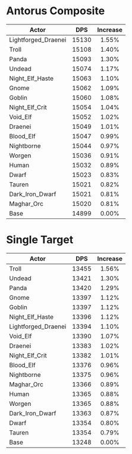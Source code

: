 # Antorus Composite
| Actor | DPS | Increase |
|---|:---:|:---:|
|Lightforged_Draenei|15130|1.55%|
|Troll|15108|1.40%|
|Panda|15093|1.30%|
|Undead|15074|1.17%|
|Night_Elf_Haste|15063|1.10%|
|Gnome|15062|1.09%|
|Goblin|15060|1.08%|
|Night_Elf_Crit|15054|1.04%|
|Void_Elf|15052|1.02%|
|Draenei|15049|1.01%|
|Blood_Elf|15047|0.99%|
|Nightborne|15044|0.97%|
|Worgen|15036|0.91%|
|Human|15032|0.89%|
|Dwarf|15023|0.83%|
|Tauren|15021|0.82%|
|Dark_Iron_Dwarf|15021|0.81%|
|Maghar_Orc|15020|0.81%|
|Base|14899|0.00%|

# Single Target
| Actor | DPS | Increase |
|---|:---:|:---:|
|Troll|13455|1.56%|
|Undead|13421|1.30%|
|Panda|13420|1.29%|
|Gnome|13397|1.12%|
|Goblin|13397|1.12%|
|Night_Elf_Haste|13396|1.12%|
|Lightforged_Draenei|13394|1.10%|
|Void_Elf|13390|1.07%|
|Draenei|13383|1.02%|
|Night_Elf_Crit|13382|1.01%|
|Blood_Elf|13376|0.96%|
|Nightborne|13375|0.96%|
|Maghar_Orc|13366|0.89%|
|Human|13365|0.88%|
|Worgen|13365|0.88%|
|Dark_Iron_Dwarf|13363|0.87%|
|Dwarf|13354|0.80%|
|Tauren|13354|0.79%|
|Base|13248|0.00%|
